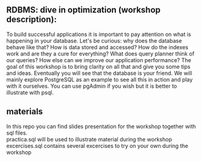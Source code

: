 ## RDBMS: dive in optimization (workshop description):
To build successful applications it is important to pay attention on what is happening in your database. Let's be curious: why does the database behave like that? How is data stored and accessed? How do the indexes work and are they a cure for everything? What does query planner think of our queries? How else can we improve our application performance? The goal of this workshop is to bring clarity on all that and give you some tips and ideas. Eventually you will see that the database is your friend. We will mainly explore PostgreSQL as an example to see all this in action and play with it ourselves. You can use pgAdmin if you wish but it is better to illustrate with psql.

## materials
In this repo you can find slides presentation for the workshop together with sql files.\
practica.sql will be used to illustrate material during the workshop\
excercises.sql contains several excercises to try on your own during the workshop
